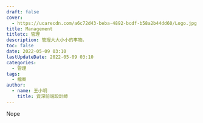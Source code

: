 ```yaml
---
draft: false
cover:
  - https://ucarecdn.com/a6c72d43-beba-4892-bcdf-b58a2b44dd60/Logo.jpg
title: Management
titletc: 管理
description: 管理大大小小的事物。
toc: false
date: 2022-05-09 03:10
lastUpdateDate: 2022-05-09 03:10
categories:
  - 管理
tags:
  - 檔案
author:
  - name: 王小明
    title: 資深前端設計師
---
```

Nope